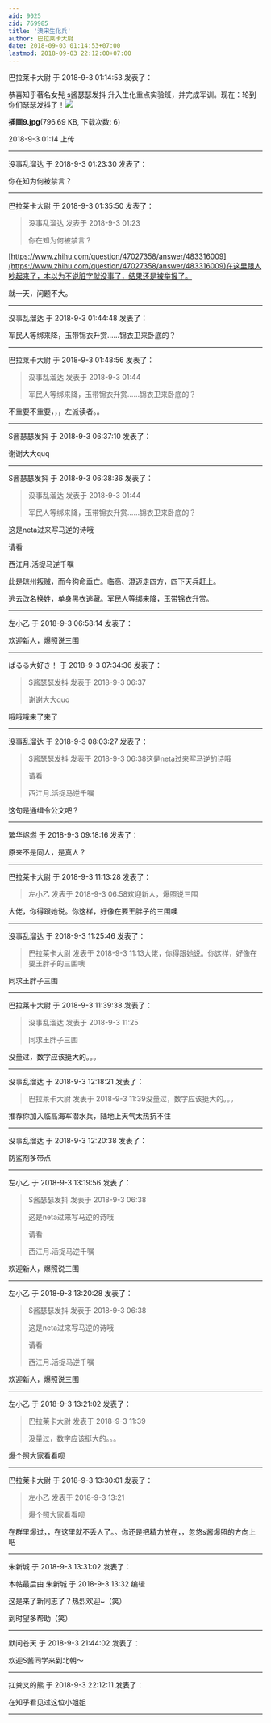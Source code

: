 ```yaml
---
aid: 9025
zid: 769985
title: '澳宋生化兵'
author: 巴拉莱卡大尉
date: 2018-09-03 01:14:53+07:00
lastmod: 2018-09-03 22:12:00+07:00
---
```


巴拉莱卡大尉 于 2018-9-3 01:14:53 发表了：

恭喜知乎著名女髡 s酱瑟瑟发抖 升入生化重点实验班，并完成军训。现在：轮到你们瑟瑟发抖了！![](https://cdn.jsdelivr.net/gh/lzjluzijie/beichao@main/img/011434io03hxmcb8vz835o.jpg)



**插画9.jpg**(796.69 KB, 下载次数: 6)



2018-9-3 01:14 上传

---------

没事乱溜达 于 2018-9-3 01:23:30 发表了：

你在知为何被禁言？

---------

巴拉莱卡大尉 于 2018-9-3 01:35:50 发表了：

> 没事乱溜达 发表于 2018-9-3 01:23
> 
> 你在知为何被禁言？



[https://www.zhihu.com/question/47027358/answer/483316009](https://www.zhihu.com/question/47027358/answer/483316009)在这里跟人吵起来了，本以为不说脏字就没事了，结果还是被举报了。

就一天，问题不大。

---------

没事乱溜达 于 2018-9-3 01:44:48 发表了：

军民人等绑来降，玉带锦衣升赏……锦衣卫来卧底的？

---------

巴拉莱卡大尉 于 2018-9-3 01:48:56 发表了：

> 没事乱溜达 发表于 2018-9-3 01:44
> 
> 军民人等绑来降，玉带锦衣升赏……锦衣卫来卧底的？



不重要不重要，，，左派读者。。

---------

S酱瑟瑟发抖 于 2018-9-3 06:37:10 发表了：

谢谢大大quq

---------

S酱瑟瑟发抖 于 2018-9-3 06:38:36 发表了：

> 没事乱溜达 发表于 2018-9-3 01:44
> 
> 军民人等绑来降，玉带锦衣升赏……锦衣卫来卧底的？



这是neta过来写马逆的诗哦

请看

西江月.活捉马逆千嘱

此是琼州叛贼，而今狗命垂亡。临高、澄迈走四方，四下天兵赶上。

逃去改名换姓，单身黑衣逃藏。军民人等绑来降，玉带锦衣升赏。

---------

左小乙 于 2018-9-3 06:58:14 发表了：

欢迎新人，爆照说三围

---------

ぱるる大好き！ 于 2018-9-3 07:34:36 发表了：

> S酱瑟瑟发抖 发表于 2018-9-3 06:37
> 
> 谢谢大大quq



哦哦哦来了来了

---------

没事乱溜达 于 2018-9-3 08:03:27 发表了：

> S酱瑟瑟发抖 发表于 2018-9-3 06:38这是neta过来写马逆的诗哦
> 
> 请看
> 
> 西江月.活捉马逆千嘱



这句是通缉令公文吧？

---------

繁华烬燃 于 2018-9-3 09:18:16 发表了：

原来不是同人，是真人？

---------

巴拉莱卡大尉 于 2018-9-3 11:13:28 发表了：

> 左小乙 发表于 2018-9-3 06:58欢迎新人，爆照说三围



大佬，你得跟她说。你这样，好像在要王胖子的三围噢

---------

没事乱溜达 于 2018-9-3 11:25:46 发表了：

> 巴拉莱卡大尉 发表于 2018-9-3 11:13大佬，你得跟她说。你这样，好像在要王胖子的三围噢



同求王胖子三围

---------

巴拉莱卡大尉 于 2018-9-3 11:39:38 发表了：

> 没事乱溜达 发表于 2018-9-3 11:25
> 
> 同求王胖子三围



没量过，数字应该挺大的。。。

---------

没事乱溜达 于 2018-9-3 12:18:21 发表了：

> 巴拉莱卡大尉 发表于 2018-9-3 11:39没量过，数字应该挺大的。。。



推荐你加入临高海军潜水兵，陆地上天气太热抗不住

---------

没事乱溜达 于 2018-9-3 12:20:38 发表了：

防鲨剂多带点

---------

左小乙 于 2018-9-3 13:19:56 发表了：

> S酱瑟瑟发抖 发表于 2018-9-3 06:38
> 
> 这是neta过来写马逆的诗哦
> 
> 请看
> 
> 西江月.活捉马逆千嘱



欢迎新人，爆照说三围

---------

左小乙 于 2018-9-3 13:20:28 发表了：

> S酱瑟瑟发抖 发表于 2018-9-3 06:38
> 
> 这是neta过来写马逆的诗哦
> 
> 请看
> 
> 西江月.活捉马逆千嘱



欢迎新人，爆照说三围

---------

左小乙 于 2018-9-3 13:21:02 发表了：

> 巴拉莱卡大尉 发表于 2018-9-3 11:39
> 
> 没量过，数字应该挺大的。。。



爆个照大家看看呗

---------

巴拉莱卡大尉 于 2018-9-3 13:30:01 发表了：

> 左小乙 发表于 2018-9-3 13:21
> 
> 爆个照大家看看呗



在群里爆过，，在这里就不丢人了。。你还是把精力放在，，忽悠s酱爆照的方向上吧

---------

朱新城 于 2018-9-3 13:31:02 发表了：

本帖最后由 朱新城 于 2018-9-3 13:32 编辑 

这是来了新同志了？热烈欢迎~（笑）

到时望多帮助（笑）

---------

默问苍天 于 2018-9-3 21:44:02 发表了：

欢迎S酱同学来到北朝～

---------

扛粪叉的熊 于 2018-9-3 22:12:11 发表了：

在知乎看见过这位小姐姐

---------

